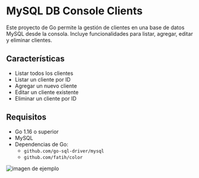 # MySQL DB Console Clients

Este proyecto de Go permite la gestión de clientes en una base de datos MySQL desde la consola. Incluye funcionalidades para listar, agregar, editar y eliminar clientes.

## Características

- Listar todos los clientes
- Listar un cliente por ID
- Agregar un nuevo cliente
- Editar un cliente existente
- Eliminar un cliente por ID

## Requisitos

- Go 1.16 o superior
- MySQL
- Dependencias de Go:
  - `github.com/go-sql-driver/mysql`
  - `github.com/fatih/color`


![imagen de ejemplo](https://i.imgur.com/g20Xkaf.png)
